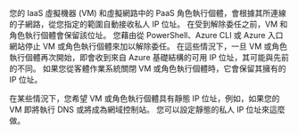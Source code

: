 您的 IaaS 虛擬機器 (VM) 和虛擬網路中的 PaaS 角色執行個體，會根據其所連線的子網路，從您指定的範圍自動接收私人 IP 位址。 在受到解除委任之前，VM 和角色執行個體會保留該位址。 您藉由從 PowerShell、Azure CLI 或 Azure 入口網站停止 VM 或角色執行個體來加以解除委任。 在這些情況下，一旦 VM 或角色執行個體再次開始，即會收到來自 Azure 基礎結構的可用 IP 位址，其可能與先前的不同。 如果您從客體作業系統關閉 VM 或角色執行個體時，它會保留其擁有的 IP 位址。  

在某些情況下，您希望 VM 或角色執行個體具有靜態 IP 位址，例如，如果您的 VM 即將執行 DNS 或將成為網域控制站。 您可以設定靜態的私人 IP 位址來這麼做。

